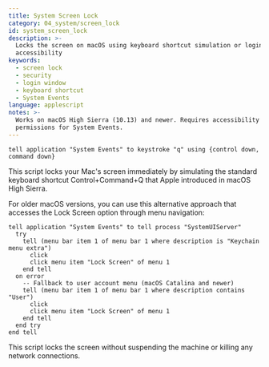 ```yaml
---
title: System Screen Lock
category: 04_system/screen_lock
id: system_screen_lock
description: >-
  Locks the screen on macOS using keyboard shortcut simulation or login window
  accessibility
keywords:
  - screen lock
  - security
  - login window
  - keyboard shortcut
  - System Events
language: applescript
notes: >-
  Works on macOS High Sierra (10.13) and newer. Requires accessibility
  permissions for System Events.
---
```


```applescript
tell application "System Events" to keystroke "q" using {control down, command down}
```

This script locks your Mac's screen immediately by simulating the standard keyboard shortcut Control+Command+Q that Apple introduced in macOS High Sierra.

For older macOS versions, you can use this alternative approach that accesses the Lock Screen option through menu navigation:

```applescript
tell application "System Events" to tell process "SystemUIServer"
  try
    tell (menu bar item 1 of menu bar 1 where description is "Keychain menu extra")
      click
      click menu item "Lock Screen" of menu 1
    end tell
  on error
    -- Fallback to user account menu (macOS Catalina and newer)
    tell (menu bar item 1 of menu bar 1 where description contains "User")
      click
      click menu item "Lock Screen" of menu 1
    end tell
  end try
end tell
```

This script locks the screen without suspending the machine or killing any network connections.
